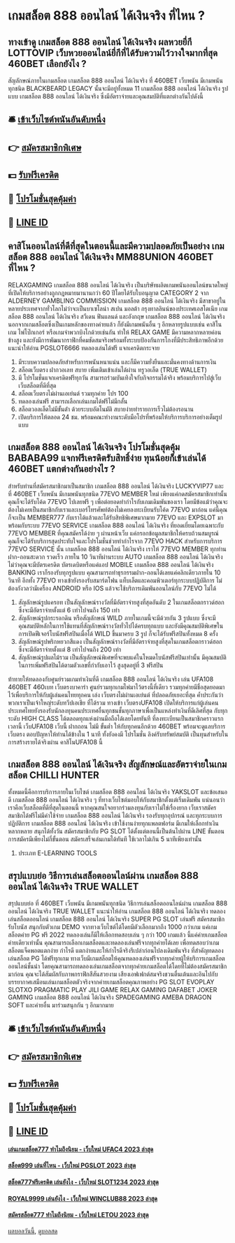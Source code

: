 # เกมสล็อต 888 ออนไลน์ ได้เงินจริง ที่ไหน ?
## ทางเข้าดู เกมสล็อต 888 ออนไลน์ ได้เงินจริง ผลหวยยี่กี LOTTOVIP เว็บหวยออนไลน์ยี่กีที่ได้รับความไว้วางใจมากที่สุด 460BET เลือกยังไง ?
สัญลักษณ์ภายในเกมสล็อต เกมสล็อต 888 ออนไลน์ ได้เงินจริง ที่ 460BET เว็บพนัน มีเกมพนันทุกชนิด BLACKBEARD LEGACY นั้นจะมีอยู่ทั้งหมด 11 เกมสล็อต 888 ออนไลน์ ได้เงินจริง รูปแบบ เกมสล็อต 888 ออนไลน์ ได้เงินจริง ซึ่งมีอัตราจ่ายและคุณสมบัติที่แตกต่างกันไปดังนี้

## 🛎 [เข้าเว็บไซต์พนันอันดับหนึ่ง](https://bit.ly/3SdLNi2)
## 👉 [สมัครสมาชิกพิเศษ](https://bit.ly/3SdLNi2)
## 💵 [รับฟรีเครดิต](https://bit.ly/3dyRKHj)
## 👑 [โปรโมชั่นสุดคุ้มค่า](https://bit.ly/3dyRKHj)
## 📱 [LINE ID](https://bit.ly/3dyRKHj)

## คาสิโนออนไลน์ที่ดีที่สุดในตอนนี้และมีความปลอดภัยเป็นอย่าง เกมสล็อต 888 ออนไลน์ ได้เงินจริง MM88UNION 460BET ที่ไหน ?
RELAXGAMING เกมสล็อต 888 ออนไลน์ ได้เงินจริง เป็นบริษัทผลิตเกมพนันออนไลน์ขนาดใหญ่ที่เปิดให้บริการอย่างถูกกฎหมายมานานกว่า 60 ปีโดยได้รับใบอนุญาต CATEGORY 2 จาก ALDERNEY GAMBLING COMMISSION เกมสล็อต 888 ออนไลน์ ได้เงินจริง มีสาขาอยู่ในหลายประเทศจากทั่วโลกไม่ว่าจะเป็นบาเซโลน่า สเปน มอลต้า กรุงทาลลินน์ของประเทศเอสโตเนีย เกมสล็อต 888 ออนไลน์ ได้เงินจริง สวีเดน ฟินแลนด์ และอังกฤษ เกมสล็อต 888 ออนไลน์ ได้เงินจริง นอกจากเกมสล็อตซึ่งเป็นเกมหลักของทางค่ายแล้ว ก็ยังมีเกมพนันอื่น ๆ อีกหลายรูปแบบเช่น คาสิโนเกม ไพ่โป๊กเกอร์ หรือเกมจำพวกบิงโกด้วยเช่นกัน ทำให้ RELAX GAME มีความหลากหลายค่อนข้างสูง และยังมีการพัฒนากราฟิกที่คมชัดสมจริงพร้อมทั้งระบบป้องกันการโกงที่มีประสิทธิภาพอีกด้วย
แนะนำให้อ่าน PGSLOT6666 ทดลองเล่นได้ฟรี แจกเครดิตกระจาย
1. มีระบบความปลอดภัยสำหรับการพนันหนาแน่น และก็มีความยั่งยืนและมั่นคงทางด้านการเงิน
2. สล็อตเว็บตรง ฝากวอเลท สบาย เพิ่มเติมเข้าเล่นได้ผ่าน ทรูวอเล็ต (TRUE WALLET)
3. มี โปรโมชั่นแจกเครดิตฟรีทุกวัน สามารถร่วมบันเทิงใจกับกิจกรรมได้จริง พร้อมบริการไปสู่เว็บ เว็บสล็อตที่ดีที่สุด
4. สล็อตเว็บตรงไม่ผ่านเอเย่นต์ รวมทุกค่าย โปร 100
5. ทดลองเล่นฟรี สามารถเลือกเล่นเกมได้ฟรีไม่มีกลั้น
6. สล็อตวอลเล็ตไม่มีขั้นต่ํา ด้วยระบบอัตโนมัติ สบายง่ายทำรายการเร็วไม่ต้องรอนาน
7. เปิดบริการให้ตลอด 24 ชม. พร้อมคณะทำงานระดับมือโปรที่พร้อมให้บริการบริการอย่างเต็มรูปแบบ

## เกมสล็อต 888 ออนไลน์ ได้เงินจริง โปรโมชั่นสุดคุ้ม BABABA99 แจกฟรีเครดิตรับสิทธิ์ง่าย ทุนน้อยก็เข้าเล่นได้ 460BET แตกต่างกันอย่างไร ?
สำหรับท่านที่สมัครสมาชิกมาเป็นสมาชิก เกมสล็อต 888 ออนไลน์ ได้เงินจริง LUCKYVIP77 และ ที่ 460BET เว็บพนัน มีเกมพนันทุกชนิด 77EVO MEMBER ใหม่ เพียงแค่กดสมัครสมาชิกเท่านั้น คุณก็จะได้รับโค้ด 77EVO ไปเลยฟรี ๆ เพื่อต่อยอดทำกำไรกับเกมเดิมพันของเรา โดยมีข้อแม้ว่าคุณจะต้องไม่เคยเป็นสมาชิกกับเราและเบอร์โทรศัพท์ต้องไม่เคยลงทะเบียนรับโค้ด 77EVO มาก่อน แค่นี้คุณก็จะเป็น MEMBER777 กับเราได้แล้วและได้รับสิทธิพิเศษมากมาย
77EVO และ EXPSLOT มาพร้อมกับระบบ 77EVO SERVICE เกมสล็อต 888 ออนไลน์ ได้เงินจริง ที่ยอดเยี่ยมโดยเฉพาะกับ 77EVO MEMBER ที่คุณสมัครได้ง่าย ๆ ผ่านหน้าเว็บ แค่กรอกข้อมูลสมาชิกให้ครบถ้วนสมบูรณ์ คุณก็จะได้รับบริการสุดประทับใจและโปรโมชั่นช่วยทำกำไรจาก 77EVO HACK สำหรับการบริการ 77EVO SERVICE นั้น เกมสล็อต 888 ออนไลน์ ได้เงินจริง เราให้ 77EVO MEMBER ทุกท่านฝาก-ถอนสะดวก รวดเร็ว ภายใน 10 วินาทีผ่านระบบ AUTO เกมสล็อต 888 ออนไลน์ ได้เงินจริง ไม่ว่าคุณจะมีบัตรเครดิต บัตรเดบิตหรือแค่แอป MOBILE เกมสล็อต 888 ออนไลน์ ได้เงินจริง BANKING เราก็รองรับทุกรูปแบบ คุณสามารถทำธุรกรรมฝาก-ถอนได้เลยแค่คลิกเดียวภายใน 10 วินาที อีกทั้ง 77EVO ทางเข้ายังรองรับสมาร์ตโฟน แท็บเล็ตและคอมพิวเตอร์ทุกระบบปฏิบัติการ ไม่ต้องกังวลว่ามีเครื่อง ANDROID หรือ IOS แล้วจะใช้บริการเดิมพันออนไลน์กับ 77EVO ไม่ได้
1. สัญลักษณ์รูปแครอท เป็นสัญลักษณ์รางวัลที่มีอัตราจ่ายสูงที่สุดอันดับ 2 ในเกมสล็อตกราวด์ฮอก ซึ่งจะมีอัตราจ่ายตั้งแต่ 6 เท่าไปจนถึง 150 เท่า
2. สัญลักษณ์รูปกระรอกดิน หรือสัญลักษณ์ WILD ภายในเกมนี้จะมีด้วยกัน 3 รูปแบบ ซึ่งจะมีคุณสมบัติหลักในการใช้แทนที่สัญลักษณ์รางวัลทั่วไปได้ครบทุกแบบ และยังมีคุณสมบัติพิเศษในการเปิดฟีเจอร์โบนัสฟรีสปินเมื่อได้ WILD ขึ้นมาครบ 3 รูป ก็จะได้รับฟรีสปินทั้งหมด 8 ครั้ง
3. สัญลักษณ์รูปพริกหยวกสีแดง เป็นสัญลักษณ์รางวัลที่มีอัตราจ่ายสูงที่สุดในเกมสล็อตกราวด์ฮอก ซึ่งจะมีอัตราจ่ายตั้งแต่ 8 เท่าไปจนถึง 200 เท่า
4. สัญลักษณ์รูปผลไม้รวม เป็นสัญลักษณ์พิเศษที่จะพบแค่ในโหมดโบนัสฟรีสปินเท่านั้น มีคุณสมบัติในการเพิ่มฟรีสปินได้ตามตัวเลขที่กำกับเอาไว้ สูงสุดอยู่ที่ 3 ฟรีสปิน

ท้าทายให้ทดลองกับศูนย์รวมเกมทำเงินที่ดี เกมสล็อต 888 ออนไลน์ ได้เงินจริง เล่น UFA108 460BET 460เบท เว็บตรงบาคาร่า ศูนย์รวมทุกเกมไพ่มาไว้ตรงนี้ที่เดียว รวมทุกค่ายมีชื่อสุดยอดมาไว้เพื่อบริการให้กับผู้เล่นคนไทยทุกคน เล่ง เว็บตรงไม่ผ่านเอเย่นต์ ที่ปลอดภัยเยอะที่สุด ค้ำประกันว่าพวกเราเป็นเจ้าใหญ่ระดับทวีปเอเชีย ที่ได้รวม ทางเข้า เว็บตรงUFA108 เปิดให้บริการแก่ผู้เล่นคนประเทศไทยยังรองรับนักลงทุนคนประเทศอื่นทุกชนชั้นทุกภาษาเพื่อเป็นแหล่งทำเงินที่ดีเลิศที่สุด กับทุกระดับ HIGH CLASS ได้ตลอดทุกแห่งผ่านมือถือได้เลยโดยทันที ที่ลงทะเบียนเป็นสมาชิกคราวแรกเวลานี้ เว็บUFA108 เว็บนี้ ฝากถอน ไม่มี ขั้นต่ำ ให้กับทุกคนอีกด้วย 460BET พร้อมจะดูแลบริการ เว็บตรง ตอบปัญหาให้ท่านได้ข้างใน 1 นาที ทั้งยังคงมี โปรโมชั่น ลิงค์รับทรัพย์สมบัติ เป็นทุนสำหรับในการสร้างรายได้จริงผ่าน คาสิโนUFA108 นี้

## เกมสล็อต 888 ออนไลน์ ได้เงินจริง สัญลักษณ์และอัตราจ่ายในเกมสล็อต CHILLI HUNTER
ทั้งหมดนี้คือการบริการภายในเว็บไซต์ เกมสล็อต 888 ออนไลน์ ได้เงินจริง YAKSLOT และข้อเสนอดี เกมสล็อต 888 ออนไลน์ ได้เงินจริง ๆ ที่ทางเว็บไซต์มอบให้กับสมาชิกตั้งแต่เริ่มเดิมพัน แน่นอนว่าเราคือเว็บสล็อตที่ดีที่สุดในตอนนี้ หากคุณสนใจอยากร่วมลงทุนกับเราไม่ใช่เรื่องยาก เว็บเราสมัครสมาชิกได้ฟรีไม่มีค่าใช้จ่าย เกมสล็อต 888 ออนไลน์ ได้เงินจริง รองรับทุกอุปกรณ์ และทุกระบบการปฏิบัติการ เกมสล็อต 888 ออนไลน์ ได้เงินจริง เข้าใช้งานง่ายทุกแพลตฟอร์ม มีเกมให้เลือกทำเงินหลากหลาย สนุกได้ทั้งวัน สมัครสมาชิกกับ PG SLOT ได้ตั้งแต่ตอนนี้เป็นต้นไปผ่าน LINE ขั้นตอนการสมัครมีเพียงไม่กี่ขั้นตอน สมัครเสร็จเล่นเกมได้ทันที ใช้เวลาไม่เกิน 5 นาทีเพียงเท่านั้น
1. ประเภท E-LEARNING TOOLS

## สรุปแบบย่อ วิธีการเล่นสล็อตออนไลน์ผ่าน เกมสล็อต 888 ออนไลน์ ได้เงินจริง TRUE WALLET
สรุปแบบย่อ ที่ 460BET เว็บพนัน มีเกมพนันทุกชนิด วิธีการเล่นสล็อตออนไลน์ผ่าน เกมสล็อต 888 ออนไลน์ ได้เงินจริง TRUE WALLET แนะนำให้อ่าน เกมสล็อต 888 ออนไลน์ ได้เงินจริง ทดลองเล่นสล็อตออนไลน์ เกมสล็อต 888 ออนไลน์ ได้เงินจริง SUPER PG SLOT เล่นฟรี สมัครสมาชิกรับโบนัส
สนุกกับตัวเกม DEMO จากทางเว็บไซต์ได้โดยมีตัวเลือกมากถึง 1000 กว่าเกม แค่เกมสล็อตค่าย PG ฟรี 2022 ทดลองเล่นก็มีให้เลือกทดสอบเล่น ๆ กว่า 100 เกมแล้ว นี้แค่ค่ายเกมสล็อตค่ายเดียวเท่านั้น คุณสามารถเลือกเกมสล็อตและทดลองเล่นฟรีจากทุกค่ายได้เลย เพื่อทดสอบว่าเกมสล็อตแจ็คพอตแตกง่าย กำไรดี แตกง่ายและให้กำไรดีจริงรึเปล่าก่อนไปลงเดิมพันจริง ที่สำคัญทดลองเล่นสล็อต PG ได้ฟรีทุกเกม
ทางเว็บมีเกมสล็อตให้คุณทดลองเล่นฟรีจากทุกค่ายผู้ให้บริการเกมสล็อตออนไลน์ชั้นนำ โดยคุณสามารถทดลองเล่นเกมสล็อตจากทุกค่ายเกมสล็อตได้โดยที่ไม่ต้องสมัครสมาชิกมาก่อน คุณจะได้สัมผัสกับภาพกราฟิกสีสันสวยงาม เสียงเอฟเฟกต์สมจริงชวนตื่นเต้นและอินไปกับบรรยากาศเสมือนเล่นเกมสล็อตตัวจริงจากค่ายเกมสล็อตคุณภาพอย่าง PG SLOT EVOPLAY SLOTXO PRAGMATIC PLAY JILI GAME RELAX GAMING DAFABET JOKER GAMING เกมสล็อต 888 ออนไลน์ ได้เงินจริง SPADEGAMING AMEBA DRAGON SOFT และค่ายอื่น มาร่วมสนุกกัน ๆ อีกมากมาย

## 🛎 [เข้าเว็บไซต์พนันอันดับหนึ่ง](https://bit.ly/3SdLNi2)
## 👉 [สมัครสมาชิกพิเศษ](https://bit.ly/3SdLNi2)
## 💵 [รับฟรีเครดิต](https://bit.ly/3dyRKHj)
## 👑 [โปรโมชั่นสุดคุ้มค่า](https://bit.ly/3dyRKHj)
## 📱 [LINE ID](https://bit.ly/3dyRKHj)

#### [เล่นเกมสล็อต777 ทำไมถึงนิยม - เว็บใหม่ UFAC4 2023 ล่าสุด](https://atom.io/themes/เล่นเกมสล็อต777%20ทำไมถึงนิยม%20-%20เว็บใหม่%20ufac4%202023%20ล่าสุด)
#### [สล็อต999 เล่นที่ไหน - เว็บใหม่ PGSLOT 2023 ล่าสุด](https://atom.io/themes/สล็อต999%20เล่นที่ไหน%20-%20เว็บใหม่%20pgslot%202023%20ล่าสุด)
#### [สล็อต777ฟรีเครดิต เล่นยังไง - เว็บใหม่ SLOT1234 2023 ล่าสุด](https://atom.io/themes/สล็อต777ฟรีเครดิต%20เล่นยังไง%20-%20เว็บใหม่%20slot1234%202023%20ล่าสุด)
#### [ROYAL9999 เล่นยังไง - เว็บใหม่ WINCLUB88 2023 ล่าสุด](https://atom.io/themes/royal9999%20เล่นยังไง%20-%20เว็บใหม่%20winclub88%202023%20ล่าสุด)
#### [สมัครสล็อต777 ทำไมถึงนิยม - เว็บใหม่ LETOU 2023 ล่าสุด](https://atom.io/themes/สมัครสล็อต777%20ทำไมถึงนิยม%20-%20เว็บใหม่%20letou%202023%20ล่าสุด)

[ผลบอลวันนี้](https://siamsport.tv "ผลบอลวันนี้"), [ดูบอลสด](https://siamsport.tv/ดูบอลสด "ดูบอลสด")